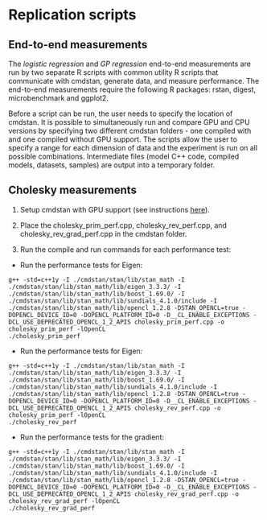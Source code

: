 # Replication scripts

## End-to-end measurements

The *logistic regression* and *GP regression* end-to-end measurements are run by two separate R scripts with common utility R scripts that communicate with cmdstan, generate data, and measure performance. The end-to-end measurements require the following R packages: rstan, digest, microbenchmark and ggplot2.

Before a script can be run, the user needs to specify the location of cmdstan. It is possible to simultaneously run and compare GPU and CPU versions by specifying two different cmdstan folders - one compiled with and one compiled without GPU support. The scripts allow the user to specify a range for each dimension of data and the experiment is run on all possible combinations. Intermediate files (model C++ code, compiled models, datasets, samples) are output into a temporary folder.

## Cholesky measurements

1. Setup cmdstan with GPU support (see instructions [here](https://github.com/bstatcomp/gpu-stan-paper-materials/blob/master/README.md)).

2. Place the cholesky_prim_perf.cpp, cholesky_rev_perf.cpp, and cholesky_rev_grad_perf.cpp in the cmdstan folder.

3. Run the compile and run commands for each performance test:

- Run the performance tests for Eigen<double>:
  
```
g++ -std=c++1y -I ./cmdstan/stan/lib/stan_math -I ./cmdstan/stan/lib/stan_math/lib/eigen_3.3.3/ -I ./cmdstan/stan/lib/stan_math/lib/boost_1.69.0/ -I ./cmdstan/stan/lib/stan_math/lib/sundials_4.1.0/include -I ./cmdstan/stan/lib/stan_math/lib/opencl_1.2.8 -DSTAN_OPENCL=true -DOPENCL_DEVICE_ID=0 -DOPENCL_PLATFORM_ID=0 -D__CL_ENABLE_EXCEPTIONS -DCL_USE_DEPRECATED_OPENCL_1_2_APIS cholesky_prim_perf.cpp -o cholesky_prim_perf -lOpenCL
./cholesky_prim_perf
```

- Run the performance tests for Eigen<var>:
  
```
g++ -std=c++1y -I ./cmdstan/stan/lib/stan_math -I ./cmdstan/stan/lib/stan_math/lib/eigen_3.3.3/ -I ./cmdstan/stan/lib/stan_math/lib/boost_1.69.0/ -I ./cmdstan/stan/lib/stan_math/lib/sundials_4.1.0/include -I ./cmdstan/stan/lib/stan_math/lib/opencl_1.2.8 -DSTAN_OPENCL=true -DOPENCL_DEVICE_ID=0 -DOPENCL_PLATFORM_ID=0 -D__CL_ENABLE_EXCEPTIONS -DCL_USE_DEPRECATED_OPENCL_1_2_APIS cholesky_rev_perf.cpp -o cholesky_prim_perf -lOpenCL
./cholesky_rev_perf
```

- Run the performance tests for the gradient:

```
g++ -std=c++1y -I ./cmdstan/stan/lib/stan_math -I ./cmdstan/stan/lib/stan_math/lib/eigen_3.3.3/ -I ./cmdstan/stan/lib/stan_math/lib/boost_1.69.0/ -I ./cmdstan/stan/lib/stan_math/lib/sundials_4.1.0/include -I ./cmdstan/stan/lib/stan_math/lib/opencl_1.2.8 -DSTAN_OPENCL=true -DOPENCL_DEVICE_ID=0 -DOPENCL_PLATFORM_ID=0 -D__CL_ENABLE_EXCEPTIONS -DCL_USE_DEPRECATED_OPENCL_1_2_APIS cholesky_rev_grad_perf.cpp -o cholesky_rev_grad_perf -lOpenCL
./cholesky_rev_grad_perf
```

